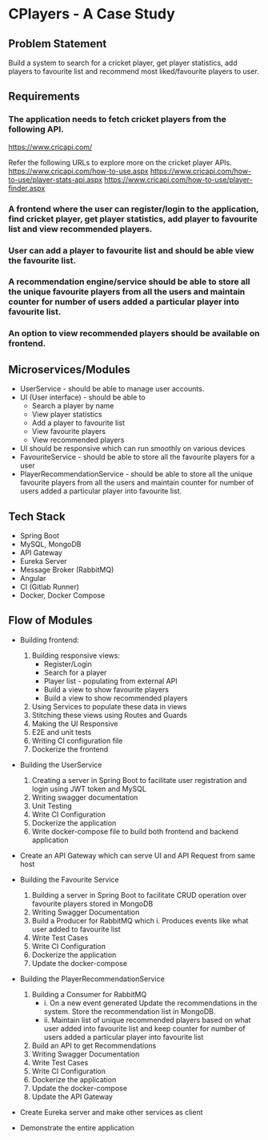 # CPlayers - A Case Study

## Problem Statement

Build a system to search for a cricket player, get player statistics, add players to favourite list and recommend most liked/favourite players to user.

## Requirements

### The application needs to fetch cricket players from the following API.
https://www.cricapi.com/

Refer the following URLs to explore more on the cricket player APIs.
https://www.cricapi.com/how-to-use.aspx
https://www.cricapi.com/how-to-use/player-stats-api.aspx
https://www.cricapi.com/how-to-use/player-finder.aspx

### A frontend where the user can register/login to the application, find cricket player, get player statistics, add player to favourite list and view recommended players.
### User can add a player to favourite list and should be able view the favourite list.
### A recommendation engine/service should be able to store all the unique favourite players from all the users and maintain counter for number of users added a particular player into favourite list. 
### An option to view recommended players should be available on frontend. 

## Microservices/Modules
- UserService - should be able to manage user accounts.
- UI (User interface) -  should be able to
   - Search a player by name
   - View player statistics
   - Add a player to favourite list
   - View favourite players
   - View recommended players
- UI should be responsive which can run smoothly on various devices 
- FavouriteService - should be able to store all the favourite players for a user
- PlayerRecommendationService - should be able to store all the unique favourite players from all the users and maintain counter for number of users added a particular player into favourite list.

## Tech Stack
- Spring Boot
- MySQL, MongoDB
- API Gateway
- Eureka Server
- Message Broker (RabbitMQ)
- Angular
- CI (Gitlab Runner)
- Docker, Docker Compose

## Flow of Modules

- Building frontend:
   1. Building responsive views:
      - Register/Login
      - Search for a player
      - Player list - populating from external API
      - Build a view to show favourite players
      - Build a view to show recommended players
   2. Using Services to populate these data in views
   3. Stitching these views using Routes and Guards
   4. Making the UI Responsive
   5. E2E and unit tests
   6. Writing CI configuration file
   7. Dockerize the frontend

- Building the UserService
   1. Creating a server in Spring Boot to facilitate user registration and login using JWT token and MySQL
   2. Writing swagger documentation
   3. Unit Testing
   4. Write CI Configuration
   5. Dockerize the application
   6. Write docker-compose file to build both frontend and backend application

- Create an API Gateway which can serve UI and API Request from same host

- Building the Favourite Service
   1. Building a server in Spring Boot to facilitate CRUD operation over favourite players stored in MongoDB
   2. Writing Swagger Documentation
   3. Build a Producer for RabbitMQ which
      i. Produces events like what user added to favourite list
   4. Write Test Cases
   5. Write CI Configuration
   6. Dockerize the application
   7. Update the docker-compose

- Building the PlayerRecommendationService
   1. Building a Consumer for RabbitMQ
      - i. On a new event generated Update the recommendations in the system. Store the recommendation list in MongoDB.
      - ii. Maintain list of unique recommended players based on what user added into favourite list and keep counter for number of users added a particular player into favourite list
   2. Build an API to get Recommendations
   3. Writing Swagger Documentation
   4. Write Test Cases
   5. Write CI Configuration
   6. Dockerize the application
   7. Update the docker-compose
   8. Update the API Gateway

- Create Eureka server and make other services as client

- Demonstrate the entire application

